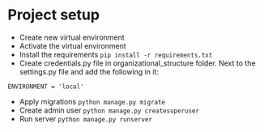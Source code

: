 # Project setup

- Create new virtual environment
- Activate the virtual environment
- Install the requirements ```pip install -r requirements.txt```
- Create credentials.py file in organizational_structure folder. Next to the settings.py file and add the following in it:
```
ENVIRONMENT = 'local'
```
- Apply migrations ```python manage.py migrate```
- Create admin user ```python manage.py createsuperuser```
- Run server ```python manage.py runserver```

